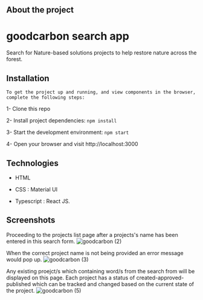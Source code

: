 ## About the project

# goodcarbon search app

Search for Nature-based solutions projects to help restore nature across the forest.

## Installation

`To get the project up and running, and view components in the browser, complete the following steps:`

1- Clone this repo

2- Install project dependencies: `npm install`

3- Start the development environment: `npm start`

4- Open your browser and visit http://localhost:3000


## Technologies

- HTML

- CSS : Material UI

- Typescript : React JS.

## Screenshots

Proceeding to the projects list page after a projects's name has been entered in this search form.
![goodcarbon (2)](https://user-images.githubusercontent.com/17381734/201226290-85b8721a-90f0-4d27-afe2-77aca229eed0.png)

When the correct project name is not being provided an error message would pop up.
![goodcarbon (3)](https://user-images.githubusercontent.com/17381734/201278162-c42473d2-71bd-4386-8a1a-dd6a27176924.png)

Any existing proejct/s which containing word/s from the search from will be displayed on this page.
Each project has a status of created-approved-published which can be tracked and changed based on the current state of the project.
![goodcarbon (5)](https://user-images.githubusercontent.com/17381734/201280463-3353fb2f-9034-43ea-a5f7-8a93018432ca.png)



